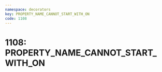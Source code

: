 ```yaml
---
namespace: decorators
key: PROPERTY_NAME_CANNOT_START_WITH_ON
code: 1108
---
```


# 1108: PROPERTY_NAME_CANNOT_START_WITH_ON
